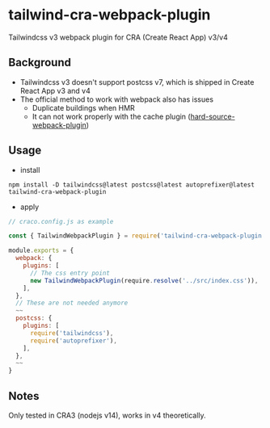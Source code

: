 # tailwind-cra-webpack-plugin
Tailwindcss v3 webpack plugin for CRA (Create React App) v3/v4

## Background
- Tailwindcss v3 doesn't support postcss v7, which is shipped in Create React App v3 and v4
- The official method to work with webpack also has issues
  + Duplicate buildings when HMR
  + It can not work properly with the cache plugin ([hard-source-webpack-plugin](https://www.npmjs.com/package/hard-source-webpack-plugin-fixed-hashbug))

## Usage
- install
```
npm install -D tailwindcss@latest postcss@latest autoprefixer@latest tailwind-cra-webpack-plugin
```

- apply
```javascript
// craco.config.js as example

const { TailwindWebpackPlugin } = require('tailwind-cra-webpack-plugin')

module.exports = {
  webpack: {
    plugins: [
      // The css entry point
      new TailwindWebpackPlugin(require.resolve('../src/index.css')),
    ],
  },
  // These are not needed anymore
  ~~
  postcss: {
    plugins: [
      require('tailwindcss'),
      require('autoprefixer'),
    ],
  },
  ~~
}
```

## Notes
Only tested in CRA3 (nodejs v14), works in v4 theoretically.
